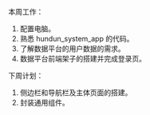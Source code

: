 本周工作：

1. 配置电脑。
2. 熟悉 hundun_system_app 的代码。
3. 了解数据平台的用户数据的需求。
4. 数据平台前端架子的搭建并完成登录页。

下周计划：

1. 侧边栏和导航栏及主体页面的搭建。
2. 封装通用组件。